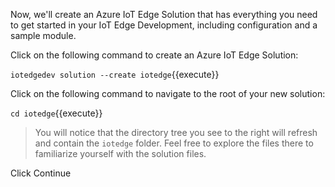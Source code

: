 Now, we'll create an Azure IoT Edge Solution that has everything you need to get started in your IoT Edge Development, including configuration and a sample module.


Click on the following command to create an Azure IoT Edge Solution:

`iotedgedev solution --create iotedge`{{execute}}


Click on the following command to navigate to the root of your new solution:

`cd iotedge`{{execute}}


> You will notice that the directory tree you see to the right will refresh and contain the `iotedge` folder. Feel free to explore the files there to familiarize yourself with the solution files.

Click Continue
